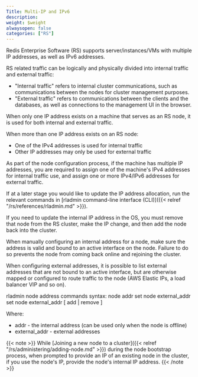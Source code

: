```yaml
---
Title: Multi-IP and IPv6
description:
weight: $weight
alwaysopen: false
categories: ["RS"]
---
```

Redis Enterprise Software (RS) supports server/instances/VMs with
multiple IP addresses, as well as IPv6 addresses.

RS related traffic can be logically and physically divided into internal
traffic and external traffic:

- "Internal traffic" refers to internal cluster communications, such
    as communications between the nodes for cluster management purposes.
- "External traffic" refers to communications between the clients and
    the databases, as well as connections to the management UI in the
    browser.

When only one IP address exists on a machine that serves as an RS node,
it is used for both internal and external traffic.

When more than one IP address exists on an RS node:

- One of the IPv4 addresses is used for internal traffic
- Other IP addresses may only be used for external traffic

As part of the node configuration process, if the machine has multiple
IP addresses, you are required to assign one of the machine's IPv4
addresses for internal traffic use, and assign one or more IPv4/IPv6
addresses for external traffic.

If at a later stage you would like to update the IP address allocation,
run the relevant commands in [rladmin command-line interface
(CLI)]({{< relref "/rs/references/rladmin.md" >}}).

If you need to update the internal IP address in the OS, you must remove
that node from the RS cluster, make the IP change, and then add the node
back into the cluster.

When manually configuring an internal address for a node, make sure the
address is valid and bound to an active interface on the node. Failure
to do so prevents the node from coming back online and rejoining the
cluster.

When configuring external addresses, it is possible to list external
addresses that are not bound to an active interface, but are otherwise
mapped or configured to route traffic to the node (AWS Elastic IPs, a
load balancer VIP and so on).

rladmin node address commands syntax:
node addr set
node external_addr set
node external_addr \[ add \| remove \]

Where:

- addr - the internal address (can be used only when the node is
    offline)
- external_addr - external addresses

{{< note >}}
While [Joining a new node to a
cluster]({{< relref "/rs/administering/adding-node.md" >}})
during the node bootstrap process,
when prompted to provide an IP of an existing node in the cluster,
if you use the node's IP, provide the node's internal IP address.
{{< /note >}}
